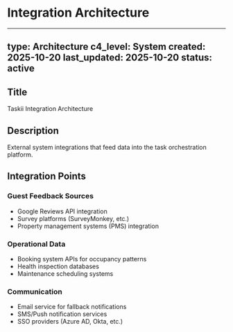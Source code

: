 # Integration Architecture

---
type: Architecture
c4_level: System
created: 2025-10-20
last_updated: 2025-10-20
status: active
---

## Title

Taskii Integration Architecture

## Description

External system integrations that feed data into the task orchestration platform.

## Integration Points

### Guest Feedback Sources
- Google Reviews API integration
- Survey platforms (SurveyMonkey, etc.)
- Property management systems (PMS) integration

### Operational Data
- Booking system APIs for occupancy patterns
- Health inspection databases
- Maintenance scheduling systems

### Communication
- Email service for fallback notifications
- SMS/Push notification services
- SSO providers (Azure AD, Okta, etc.)